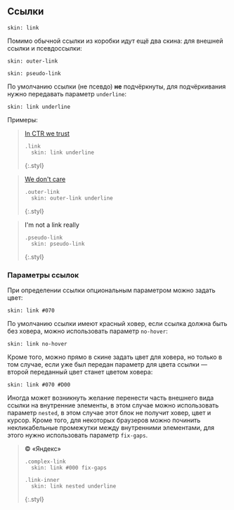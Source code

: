---
---

## Ссылки

    skin: link

Помимо обычной ссылки из коробки идут ещё два скина: для внешней ссылки и псевдоссылки:

    skin: outer-link

    skin: pseudo-link

По умолчанию ссылки (не псевдо) **не** подчёркнуты, для подчёркивания нужно передавать параметр `underline`:

    skin: link underline

Примеры:

> <a class="link" href="#x">In CTR we trust</a>
>
>     .link
>       skin: link underline
> {:.styl}

> <a class="outer-link" href="#x">We don't care</a>
>
>     .outer-link
>       skin: outer-link underline
> {:.styl}

> <a class="pseudo-link">I'm not a link really</a>
>
>     .pseudo-link
>       skin: pseudo-link
> {:.styl}


### Параметры ссылок

При определении ссылки опциональным параметром можно задать цвет:

    skin: link #070

По умолчанию ссылки имеют красный ховер, если ссылка должна быть без ховера, можно использовать параметр `no-hover`:

    skin: link no-hover

Кроме того, можно прямо в скине задать цвет для ховера, но только в том случае, если уже был передан параметр для цвета ссылки — второй переданный цвет станет цветом ховера:

    skin: link #070 #D00

Иногда может возникнуть желание перенести часть внешнего вида ссылки на внутренние элементы, в этом случае можно использовать параметр `nested`, в этом случае этот блок не получит ховер, цвет и курсор. Кроме того, для некоторых браузеров можно починить некликабельные промежутки между внутренними элементами, для этого нужно использовать параметр `fix-gaps`.

> <a class="complex-link">© «<span class="link-inner">Яндекс</span>»</a>
>
>     .complex-link
>       skin: link #000 fix-gaps
>
>     .link-inner
>       skin: link nested underline
> {:.styl}
